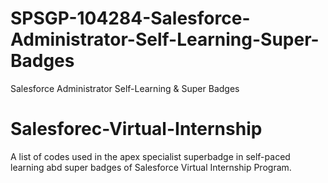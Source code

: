 # SPSGP-104284-Salesforce-Administrator-Self-Learning-Super-Badges
Salesforce Administrator Self-Learning &amp; Super Badges

# Salesforec-Virtual-Internship

A list of codes used in the apex specialist superbadge in self-paced learning abd super badges of Salesforce Virtual Internship Program.
